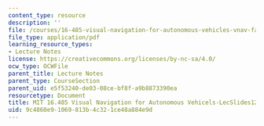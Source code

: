 ```yaml
---
content_type: resource
description: ''
file: /courses/16-485-visual-navigation-for-autonomous-vehicles-vnav-fall-2020/9c4860e91069813b4c321ce48a884e9d_MIT16_485F20_lec12lec13.pdf
file_type: application/pdf
learning_resource_types:
- Lecture Notes
license: https://creativecommons.org/licenses/by-nc-sa/4.0/
ocw_type: OCWFile
parent_title: Lecture Notes
parent_type: CourseSection
parent_uid: e5f53240-de03-08ce-bf8f-a9b8873390ea
resourcetype: Document
title: MIT 16.485 Visual Navigation for Autonomous Vehicels-LecSlides12
uid: 9c4860e9-1069-813b-4c32-1ce48a884e9d
---
```

